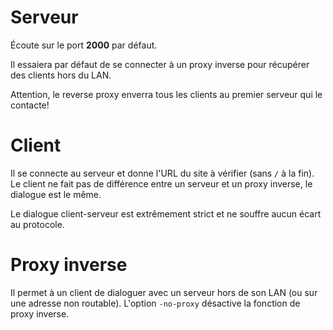 # Serveur
Écoute sur le port **2000** par défaut.

Il essaiera par défaut de se connecter à un proxy inverse pour récupérer des clients hors du LAN.

Attention, le reverse proxy enverra tous les clients au premier serveur qui le contacte!
# Client
Il se connecte au serveur et donne l'URL du site à vérifier (sans `/` à la fin).
Le client ne fait pas de différence entre un serveur et un proxy inverse, le dialogue est le même.

Le dialogue client-serveur est extrêmement strict et ne souffre aucun écart au protocole.
# Proxy inverse
Il permet à un client de dialoguer avec un serveur hors de son LAN (ou sur une adresse non routable).
L'option `-no-proxy` désactive la fonction de proxy inverse.